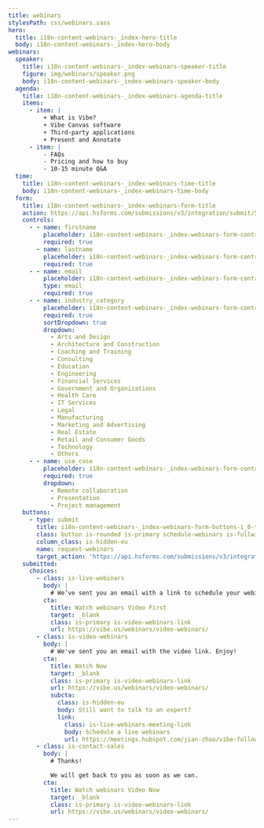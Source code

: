 ```yaml
---
title: webinars
stylesPath: css/webinars.sass
hero:
  title: i18n-content-webinars-_index-hero-title
  body: i18n-content-webinars-_index-hero-body
webinars:
  speaker:
    title: i18n-content-webinars-_index-webinars-speaker-title
    figure: img/webinars/speaker.png
    body: i18n-content-webinars-_index-webinars-speaker-body
  agenda:
    title: i18n-content-webinars-_index-webinars-agenda-title
    items:
      - item: |
          + What is Vibe?
          + Vibe Canvas software
          + Third-party applications
          + Present and Annotate
      - item: |
          - FAQs
          - Pricing and how to buy 
          - 10-15 minute Q&A
  time:
    title: i18n-content-webinars-_index-webinars-time-title
    body: i18n-content-webinars-_index-webinars-time-body
  form:
    title: i18n-content-webinars-_index-webinars-form-title
    action: https://api.hsforms.com/submissions/v3/integration/submit/5698963/3d6ae527-ade1-410d-91e7-c2f576b231f5
    controls:
      - - name: firstname
          placeholder: i18n-content-webinars-_index-webinars-form-controls-i_0-i_0-placeholder
          required: true
        - name: lastname
          placeholder: i18n-content-webinars-_index-webinars-form-controls-i_0-i_1-placeholder
          required: true
      - - name: email
          placeholder: i18n-content-webinars-_index-webinars-form-controls-i_1-i_0-placeholder
          type: email
          required: true
      - - name: industry_category
          placeholder: i18n-content-webinars-_index-webinars-form-controls-i_2-i_0-placeholder
          required: true
          sortDropdown: true
          dropdown:
            - Arts and Design
            - Architecture and Construction
            - Coaching and Training
            - Consulting
            - Education
            - Engineering
            - Financial Services
            - Government and Organizations
            - Health Care
            - IT Services
            - Legal
            - Manufacturing
            - Marketing and Advertising
            - Real Estate
            - Retail and Consumer Goods
            - Technology
            - Others
      - - name: use_case
          placeholder: i18n-content-webinars-_index-webinars-form-controls-i_3-i_0-placeholder
          required: true
          dropdown:
            - Remote collaboration
            - Presentation
            - Project management
    buttons:
      - type: submit
        title: i18n-content-webinars-_index-webinars-form-buttons-i_0-title
        class: button is-rounded is-primary schedule-webinars is-fullwidth
        column_class: is-hidden-eu
        name: request-webinars
        target_action: 'https://api.hsforms.com/submissions/v3/integration/submit/5698963/f46de797-344a-4c92-b0d3-3555e229394f'
    submitted:
      choices:
        - class: is-live-webinars
          body: |
            # We’ve sent you an email with a link to schedule your webinars. Talk to you soon!
          cta:
            title: Watch webinars Video First
            target: _blank
            class: is-primary is-video-webinars-link
            url: https://vibe.us/webinars/video-webinars/
        - class: is-video-webinars
          body: |
            # We've sent you an email with the video link. Enjoy!
          cta:
            title: Watch Now
            target: _blank
            class: is-primary is-video-webinars-link
            url: https://vibe.us/webinars/video-webinars/
            subcta:
              class: is-hidden-eu
              body: Still want to talk to an expert?
              link:
                class: is-live-webinars-meeting-link
                body: Schedule a live webinars
                url: https://meetings.hubspot.com/jian-zhao/vibe-follow-up
        - class: is-contact-sales
          body: |
            # Thanks!

            We will get back to you as soon as we can.
          cta:
            title: Watch webinars Video Now
            target: _blank
            class: is-primary is-video-webinars-link
            url: https://vibe.us/webinars/video-webinars/
---
```

